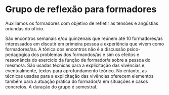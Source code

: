 # Grupo de reflexão para formadores

Auxiliamos os formadores com objetivo de refletir as tensões e angústias oriundas do ofício.

São encontros semanais e/ou quinzenais que reúnem até 10 formadores/as
interessados em discutir em primeira pessoa a experiência que vivem como
formadores/as. A tônica dos encontros não é a discussão psico-pedagógica dos
problemas dos formandos/as e sim os efeitos e ressonância do exercício da
função de formador/a sobre a pessoa do mesmo/a. São usadas técnicas para
a explicitação das vivências e, eventualmente, textos para aprofundamento
teórico. No entanto, as técnicas usadas para a explicitação das vivências
oferecem elementos também para a atuação prática do formador/a em situações
e casos concretos. A duração do grupo é semestral.


